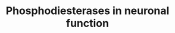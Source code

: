 ---
annotations:
- type: Disease Ontology
  value: Gilles de la Tourette syndrome
- type: Disease Ontology
  value: Parkinson's disease
- type: Disease Ontology
  value: Huntington's disease
- type: Pathway Ontology
  value: neuron-to-neuron signaling pathways
- type: Pathway Ontology
  value: dopamine signaling pathway
- type: Pathway Ontology
  value: glutamate signaling pathway
- type: Disease Ontology
  value: attention deficit hyperactivity disorder
- type: Disease Ontology
  value: Alzheimer's disease
- type: Disease Ontology
  value: obsessive-compulsive disorder
- type: Disease Ontology
  value: schizophrenia
- type: Cell Type Ontology
  value: neuron
authors:
- Fehrhart
- Egonw
- MaintBot
description: Phosphodiesterases are enzymes which break phosphodiester bonds and play
  an importan role in signaling pathways, especially in second messenger pathways
  which involve cyclic AMP or GMP.
last-edited: 2019-09-17
organisms:
- Homo sapiens
redirect_from:
- /index.php/Pathway:WP4222
- /instance/WP4222
schema-jsonld:
- '@context': https://schema.org/
  '@id': https://wikipathways.github.io/pathways/WP4222.html
  '@type': Dataset
  creator:
    '@type': Organization
    name: WikiPathways
  description: Phosphodiesterases are enzymes which break phosphodiester bonds and
    play an importan role in signaling pathways, especially in second messenger pathways
    which involve cyclic AMP or GMP.
  keywords:
  - ''
  - PDE8A
  - DARPP-32
  - Cilostazol
  - PDE1C
  - Sildenafil
  - ADCY9
  - PDE6D
  - PDE7B
  - GUCY1B2
  - PDE5A
  - PDE1B
  - PDE4A
  - GRIN2A
  - PDE9A
  - PDE2A
  - PKA
  - ADCY4
  - PDE
  - GUCY1B3
  - Caffeine
  - GRIA1
  - PDE7A
  - Dopamine
  - GRIN1
  - ADCY10
  - GRIN2C
  - GUCY1A3
  - Cyclic AMP
  - Nitric oxide
  - PDE3A
  - PDE6A
  - CREB
  - PDE3B
  - GRIN2D
  - GRIN2B
  - Calcium
  - PDE6H
  - DRD1
  - ADCY2
  - ADCY5
  - Rolipram
  - PDE1A
  - CaMK
  - PDE4C
  - ADCY8
  - PDE11A
  - GMP
  - PKG
  - ADORA2A
  - ADCY1
  - AMP
  - NOS1
  - ADCY3
  - PDE4B
  - AMPA
  - PDE10A
  - ADCY6
  - PDE?
  - PDE6G
  - CHRNA7
  - ADCY7
  - PDE4D
  - PDE6B
  - DRD2
  - PDE12
  - PDE8B
  - PDE6C
  - L-Glutamate
  - GUCY1A2
  - Cyclic GMP
  license: CC0
  name: Phosphodiesterases in neuronal function
seo: CreativeWork
title: Phosphodiesterases in neuronal function
wpid: WP4222
---